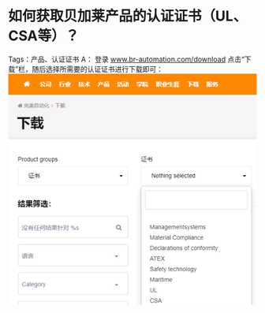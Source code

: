 # 如何获取贝加莱产品的认证证书（UL、CSA等）？
Tags：产品、认证证书
A：
登录 www.br-automation.com/download
点击“下载”栏，随后选择所需要的认证证书进行下载即可：
![Img](./FILES/004如何获取贝加莱产品的认证证书（UL、CSA等）？.md/img-20220528164213.png)
